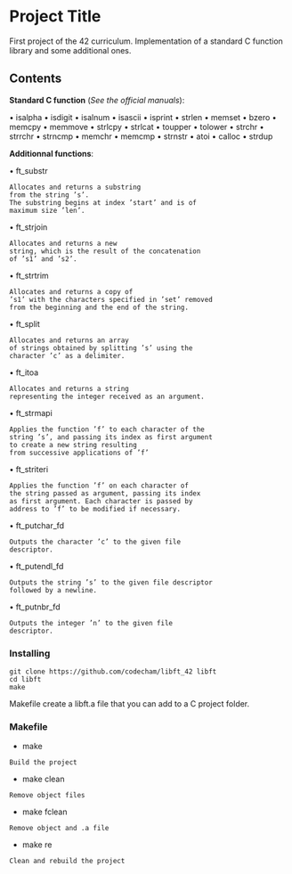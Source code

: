 # Project Title

First project of the 42 curriculum. Implementation of a standard C function library and some additional ones.

## Contents

**Standard C function** (_See the official manuals_):

• isalpha
• isdigit
• isalnum
• isascii
• isprint
• strlen
• memset
• bzero
• memcpy
• memmove
• strlcpy
• strlcat
• toupper
• tolower
• strchr
• strrchr
• strncmp
• memchr
• memcmp
• strnstr
• atoi
• calloc
• strdup


**Additionnal functions**:

• ft_substr
```
Allocates and returns a substring
from the string ’s’.
The substring begins at index ’start’ and is of
maximum size ’len’.
```

• ft_strjoin
```
Allocates and returns a new
string, which is the result of the concatenation
of ’s1’ and ’s2’.
```

• ft_strtrim
```
Allocates and returns a copy of
’s1’ with the characters specified in ’set’ removed
from the beginning and the end of the string.
```

• ft_split
```
Allocates and returns an array
of strings obtained by splitting ’s’ using the
character ’c’ as a delimiter.
```

• ft_itoa
```
Allocates and returns a string
representing the integer received as an argument.
```

• ft_strmapi
```
Applies the function ’f’ to each character of the
string ’s’, and passing its index as first argument
to create a new string resulting
from successive applications of ’f’
```

• ft_striteri
```
Applies the function ’f’ on each character of
the string passed as argument, passing its index
as first argument. Each character is passed by
address to ’f’ to be modified if necessary.
```

• ft_putchar_fd
```
Outputs the character ’c’ to the given file
descriptor.
```

• ft_putendl_fd
```
Outputs the string ’s’ to the given file descriptor
followed by a newline.
```

• ft_putnbr_fd
```
Outputs the integer ’n’ to the given file
descriptor.
```

### Installing

```
git clone https://github.com/codecham/libft_42 libft
cd libft
make
```
Makefile create a libft.a file that you can add to a C project folder.

### Makefile

- make
```
Build the project
```

- make clean
```
Remove object files
```

- make fclean
```
Remove object and .a file
```

- make re
```
Clean and rebuild the project
```